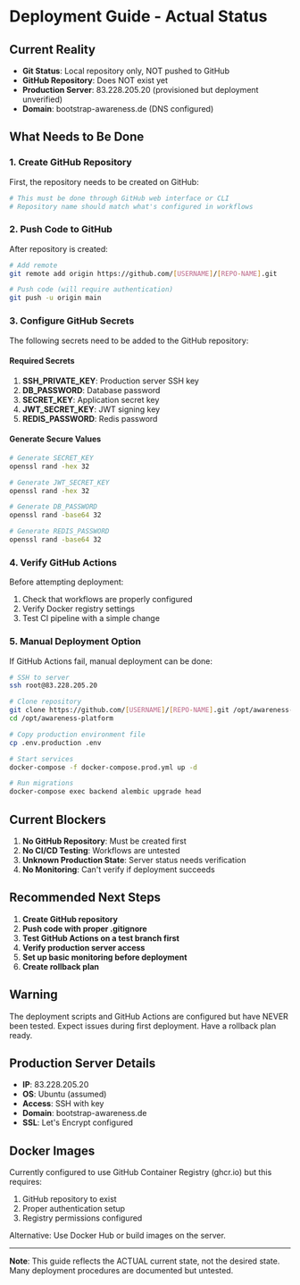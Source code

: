 # Deployment Guide - Actual Status

## Current Reality
- **Git Status**: Local repository only, NOT pushed to GitHub
- **GitHub Repository**: Does NOT exist yet
- **Production Server**: 83.228.205.20 (provisioned but deployment unverified)
- **Domain**: bootstrap-awareness.de (DNS configured)

## What Needs to Be Done

### 1. Create GitHub Repository
First, the repository needs to be created on GitHub:
```bash
# This must be done through GitHub web interface or CLI
# Repository name should match what's configured in workflows
```

### 2. Push Code to GitHub
After repository is created:
```bash
# Add remote
git remote add origin https://github.com/[USERNAME]/[REPO-NAME].git

# Push code (will require authentication)
git push -u origin main
```

### 3. Configure GitHub Secrets
The following secrets need to be added to the GitHub repository:

#### Required Secrets
1. **SSH_PRIVATE_KEY**: Production server SSH key
2. **DB_PASSWORD**: Database password
3. **SECRET_KEY**: Application secret key
4. **JWT_SECRET_KEY**: JWT signing key
5. **REDIS_PASSWORD**: Redis password

#### Generate Secure Values
```bash
# Generate SECRET_KEY
openssl rand -hex 32

# Generate JWT_SECRET_KEY
openssl rand -hex 32

# Generate DB_PASSWORD
openssl rand -base64 32

# Generate REDIS_PASSWORD
openssl rand -base64 32
```

### 4. Verify GitHub Actions
Before attempting deployment:
1. Check that workflows are properly configured
2. Verify Docker registry settings
3. Test CI pipeline with a simple change

### 5. Manual Deployment Option
If GitHub Actions fail, manual deployment can be done:

```bash
# SSH to server
ssh root@83.228.205.20

# Clone repository
git clone https://github.com/[USERNAME]/[REPO-NAME].git /opt/awareness-platform
cd /opt/awareness-platform

# Copy production environment file
cp .env.production .env

# Start services
docker-compose -f docker-compose.prod.yml up -d

# Run migrations
docker-compose exec backend alembic upgrade head
```

## Current Blockers

1. **No GitHub Repository**: Must be created first
2. **No CI/CD Testing**: Workflows are untested
3. **Unknown Production State**: Server status needs verification
4. **No Monitoring**: Can't verify if deployment succeeds

## Recommended Next Steps

1. **Create GitHub repository**
2. **Push code with proper .gitignore**
3. **Test GitHub Actions on a test branch first**
4. **Verify production server access**
5. **Set up basic monitoring before deployment**
6. **Create rollback plan**

## Warning

The deployment scripts and GitHub Actions are configured but have NEVER been tested. Expect issues during first deployment. Have a rollback plan ready.

## Production Server Details

- **IP**: 83.228.205.20
- **OS**: Ubuntu (assumed)
- **Access**: SSH with key
- **Domain**: bootstrap-awareness.de
- **SSL**: Let's Encrypt configured

## Docker Images

Currently configured to use GitHub Container Registry (ghcr.io) but this requires:
1. GitHub repository to exist
2. Proper authentication setup
3. Registry permissions configured

Alternative: Use Docker Hub or build images on the server.

---

**Note**: This guide reflects the ACTUAL current state, not the desired state. Many deployment procedures are documented but untested.
